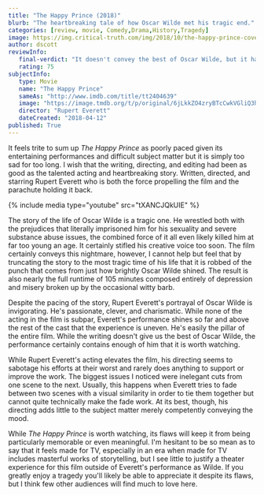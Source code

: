 ```yaml
---
title: "The Happy Prince (2018)"
blurb: "The heartbreaking tale of how Oscar Wilde met his tragic end."
categories: [review, movie, Comedy,Drama,History,Tragedy]
image: https://img.critical-truth.com/img/2018/10/the-happy-prince-cover.jpg
author: dscott
reviewInfo:
   final-verdict: "It doesn't convey the best of Oscar Wilde, but it has enough of his spirit to enjoy."
   rating: 75
subjectInfo:
   type: Movie
   name: "The Happy Prince"
   sameAs: "http://www.imdb.com/title/tt2404639"
   image: "https://image.tmdb.org/t/p/original/6jLkkZO4zryBTcCwkVGliQ3h5TU.jpg"
   director: "Rupert Everett"
   dateCreated: "2018-04-12"
published: True
---
```



It feels trite to sum up *The Happy Prince* as poorly paced given its entertaining performances and difficult subject matter but it is simply too sad for too long. I wish that the writing, directing, and editing had been as good as the talented acting and heartbreaking story. Written, directed, and starring Rupert Everett who is both the force propelling the film and the parachute holding it back.

{% include media type="youtube" src="tXANCJQkUIE" %}

The story of the life of Oscar Wilde is a tragic one. He wrestled both with the prejudices that literally imprisoned him for his sexuality and severe substance abuse issues, the combined force of it all even likely killed him at far too young an age. It certainly stifled his creative voice too soon.  The film certainly conveys this nightmare, however, I cannot help but feel that by truncating the story to the most tragic time of his life that it is robbed of the punch that comes from just how brightly Oscar Wilde shined. The result is also nearly the full runtime of 105 minutes composed entirely of depression and misery broken up by the occasional witty barb.

Despite the pacing of the story, Rupert Everett's portrayal of Oscar Wilde is invigorating. He's passionate, clever, and charismatic. While none of the acting in the film is subpar, Everett's performance shines so far and above the rest of the cast that the experience is uneven. He's easily the pillar of the entire film. While the writing doesn't give us the best of Oscar Wilde, the performance certainly contains enough of him that it is worth watching.

While Rupert Everett's acting elevates the film, his directing seems to sabotage his efforts at their worst and rarely does anything to support or improve the work. The biggest issues I noticed were inelegant cuts from one scene to the next. Usually, this happens when Everett tries to fade between two scenes with a visual similarity in order to tie them together but cannot quite technically make the fade work. At its best, though, his directing adds little to the subject matter merely competently conveying the mood.

While *The Happy Prince* is worth watching, its flaws will keep it from being particularly memorable or even meaningful. I'm hesitant to be so mean as to say that it feels made for TV, especially in an era when made for TV includes masterful works of storytelling, but I see little to justify a theater experience for this film outside of Everett's performance as Wilde. If you greatly enjoy a tragedy you'll likely be able to appreciate it despite its flaws, but I think few other audiences will find much to love here. 